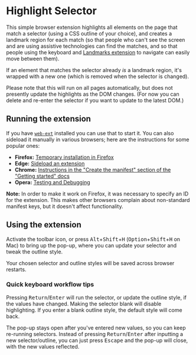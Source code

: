 Highlight Selector
==================

This simple browser extension highlights all elements on the page that match a selector (using a CSS outline of your choice), and creates a landmark region for each match (so that people who can't see the screen and are using assistive technologies can find the matches, and so that people using the keyboard and [Landmarks extension](https://matatk.agrip.org.uk/landmarks/) to navigate can easily move between them).

If an element that matches the selector already _is_ a landmark region, it's wrapped with a new one (which is removed when the selector is changed).

Please note that this will run on all pages automatically, but does not presently update the highlights as the DOM changes. (For now you can delete and re-enter the selector if you want to update to the latest DOM.)

Running the extension
---------------------

If you have [`web-ext`](https://extensionworkshop.com/documentation/develop/getting-started-with-web-ext/) installed you can use that to start it. You can also sideload it manually in various browsers; here are the instructions for some popular ones:

* **Firefox:** [Temporary installation in Firefox](https://extensionworkshop.com/documentation/develop/temporary-installation-in-firefox/)
* **Edge:** [Sideload an extension](https://docs.microsoft.com/en-us/microsoft-edge/extensions-chromium/getting-started/extension-sideloading)
* **Chrome:** [Instructions in the "Create the manifest" section of the "Getting started" docs](https://developer.chrome.com/extensions/getstarted#manifest)
* **Opera:** [Testing and Debugging](https://dev.opera.com/extensions/testing/)

**Note:** In order to make it work on Firefox, it was necessary to specify an ID for the extension. This makes other browsers complain about non-standard manifest keys, but it doesn't affect functionality.

Using the extension
-------------------

Activate the toolbar icon, or press <kbd>Alt</kbd>+<kbd>Shift</kbd>+<kbd>H</kbd> (<kbd>Option</kbd>+<kbd>Shift</kbd>+<kbd>H</kbd> on Mac) to bring up the pop-up, where you can update your selector and tweak the outline style.

Your chosen selector and outline styles will be saved across browser restarts.

### Quick keyboard workflow tips

Pressing <kbd>Return</kbd>/<kbd>Enter</kbd> will run the selector, or update the outline style, if the values have changed. Making the selector blank will disable highlighting. If you enter a blank outline style, the default style will come back.

The pop-up stays open after you've entered new values, so you can keep re-running selectors. Instead of pressing <kbd>Return</kbd>/<kbd>Enter</kbd> after inputting a new selector/outline, you can just press <kbd>Escape</kbd> and the pop-up will close, with the new values reflected.